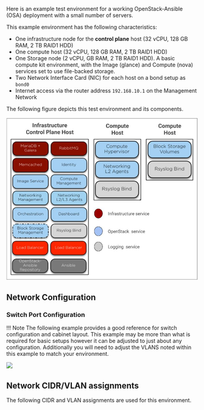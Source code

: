 Here is an example test environment for a working OpenStack-Ansible (OSA) deployment with a small number of servers.

This example environment has the following characteristics:

- One infrastructure node for the **control plane** host (32 vCPU, 128 GB RAM, 2 TB RAID1 HDD)
- One compute host (32 vCPU, 128 GB RAM, 2 TB RAID1 HDD)
- One Storage node (2 vCPU,  GB RAM, 2 TB RAID1 HDD). A basic compute kit environment, with the Image (glance) and Compute (nova) services set to use file-backed storage.
- Two Network Interface Card (NIC) for each host on a bond setup as `bond0`
- Internet access via the router address `192.168.10.1` on the Management Network

The following figure depicts this test environment and its components.

![](img/openstack-test-env.jpg)

## Network Configuration

### Switch Port Configuration

!!! Note
    The following example provides a good reference for switch configuration and cabinet layout. This example may be more than what is required for basic setups however it can be adjusted to just about any configuration. Additionally you will need to adjust the VLANS noted within this example to match your environment.

![](img/switch-port-config.jpg)

## Network CIDR/VLAN assignments

The following CIDR and VLAN assignments are used for this environment.
